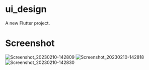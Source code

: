 # ui_design

A new Flutter project.

# Screenshot


![Screenshot_20230210-142809](https://user-images.githubusercontent.com/94776029/218052169-facf844f-33e8-4c5f-a093-e7205e350d5d.jpg )
![Screenshot_20230210-142818](https://user-images.githubusercontent.com/94776029/218052178-d96482ee-a068-4126-8bea-e0d78a1943db.jpg)
![Screenshot_20230210-142830](https://user-images.githubusercontent.com/94776029/218052187-4042c7b5-4581-4322-a81a-ae8b40363c71.jpg)
